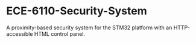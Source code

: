 # ECE-6110-Security-System
 A proximity-based security system for the STM32 platform with an HTTP-accessible HTML control panel.
